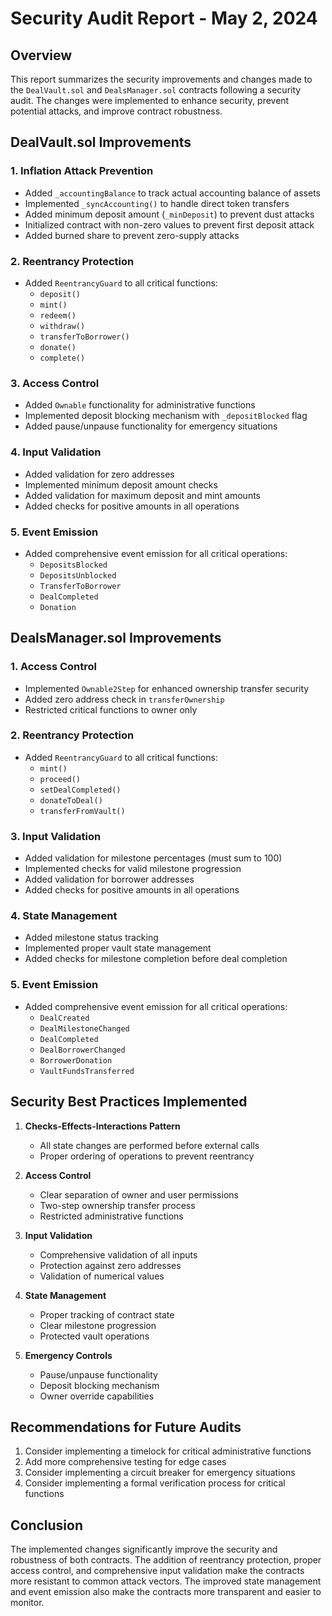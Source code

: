 # Security Audit Report - May 2, 2024

## Overview

This report summarizes the security improvements and changes made to the `DealVault.sol` and `DealsManager.sol` contracts following a security audit. The changes were implemented to enhance security, prevent potential attacks, and improve contract robustness.

## DealVault.sol Improvements

### 1. Inflation Attack Prevention

- Added `_accountingBalance` to track actual accounting balance of assets
- Implemented `_syncAccounting()` to handle direct token transfers
- Added minimum deposit amount (`_minDeposit`) to prevent dust attacks
- Initialized contract with non-zero values to prevent first deposit attack
- Added burned share to prevent zero-supply attacks

### 2. Reentrancy Protection

- Added `ReentrancyGuard` to all critical functions:
  - `deposit()`
  - `mint()`
  - `redeem()`
  - `withdraw()`
  - `transferToBorrower()`
  - `donate()`
  - `complete()`

### 3. Access Control

- Added `Ownable` functionality for administrative functions
- Implemented deposit blocking mechanism with `_depositBlocked` flag
- Added pause/unpause functionality for emergency situations

### 4. Input Validation

- Added validation for zero addresses
- Implemented minimum deposit amount checks
- Added validation for maximum deposit and mint amounts
- Added checks for positive amounts in all operations

### 5. Event Emission

- Added comprehensive event emission for all critical operations:
  - `DepositsBlocked`
  - `DepositsUnblocked`
  - `TransferToBorrower`
  - `DealCompleted`
  - `Donation`

## DealsManager.sol Improvements

### 1. Access Control

- Implemented `Ownable2Step` for enhanced ownership transfer security
- Added zero address check in `transferOwnership`
- Restricted critical functions to owner only

### 2. Reentrancy Protection

- Added `ReentrancyGuard` to all critical functions:
  - `mint()`
  - `proceed()`
  - `setDealCompleted()`
  - `donateToDeal()`
  - `transferFromVault()`

### 3. Input Validation

- Added validation for milestone percentages (must sum to 100)
- Implemented checks for valid milestone progression
- Added validation for borrower addresses
- Added checks for positive amounts in all operations

### 4. State Management

- Added milestone status tracking
- Implemented proper vault state management
- Added checks for milestone completion before deal completion

### 5. Event Emission

- Added comprehensive event emission for all critical operations:
  - `DealCreated`
  - `DealMilestoneChanged`
  - `DealCompleted`
  - `DealBorrowerChanged`
  - `BorrowerDonation`
  - `VaultFundsTransferred`

## Security Best Practices Implemented

1. **Checks-Effects-Interactions Pattern**

   - All state changes are performed before external calls
   - Proper ordering of operations to prevent reentrancy

2. **Access Control**

   - Clear separation of owner and user permissions
   - Two-step ownership transfer process
   - Restricted administrative functions

3. **Input Validation**

   - Comprehensive validation of all inputs
   - Protection against zero addresses
   - Validation of numerical values

4. **State Management**

   - Proper tracking of contract state
   - Clear milestone progression
   - Protected vault operations

5. **Emergency Controls**
   - Pause/unpause functionality
   - Deposit blocking mechanism
   - Owner override capabilities

## Recommendations for Future Audits

1. Consider implementing a timelock for critical administrative functions
2. Add more comprehensive testing for edge cases
3. Consider implementing a circuit breaker for emergency situations
4. Consider implementing a formal verification process for critical functions

## Conclusion

The implemented changes significantly improve the security and robustness of both contracts. The addition of reentrancy protection, proper access control, and comprehensive input validation make the contracts more resistant to common attack vectors. The improved state management and event emission also make the contracts more transparent and easier to monitor.
